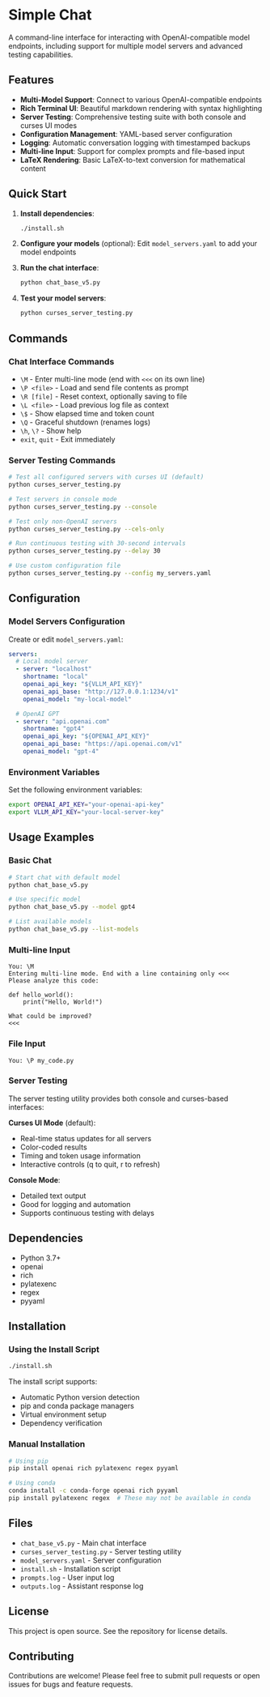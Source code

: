 # Simple Chat

A command-line interface for interacting with OpenAI-compatible model endpoints, including support for multiple model servers and advanced testing capabilities.

## Features

- **Multi-Model Support**: Connect to various OpenAI-compatible endpoints
- **Rich Terminal UI**: Beautiful markdown rendering with syntax highlighting
- **Server Testing**: Comprehensive testing suite with both console and curses UI modes
- **Configuration Management**: YAML-based server configuration
- **Logging**: Automatic conversation logging with timestamped backups
- **Multi-line Input**: Support for complex prompts and file-based input
- **LaTeX Rendering**: Basic LaTeX-to-text conversion for mathematical content

## Quick Start

1. **Install dependencies**:
   ```bash
   ./install.sh
   ```

2. **Configure your models** (optional):
   Edit `model_servers.yaml` to add your model endpoints

3. **Run the chat interface**:
   ```bash
   python chat_base_v5.py
   ```

4. **Test your model servers**:
   ```bash
   python curses_server_testing.py
   ```

## Commands

### Chat Interface Commands

- `\M` - Enter multi-line mode (end with `<<<` on its own line)
- `\P <file>` - Load and send file contents as prompt
- `\R [file]` - Reset context, optionally saving to file
- `\L <file>` - Load previous log file as context
- `\$` - Show elapsed time and token count
- `\Q` - Graceful shutdown (renames logs)
- `\h`, `\?` - Show help
- `exit`, `quit` - Exit immediately

### Server Testing Commands

```bash
# Test all configured servers with curses UI (default)
python curses_server_testing.py

# Test servers in console mode
python curses_server_testing.py --console

# Test only non-OpenAI servers
python curses_server_testing.py --cels-only

# Run continuous testing with 30-second intervals
python curses_server_testing.py --delay 30

# Use custom configuration file
python curses_server_testing.py --config my_servers.yaml
```

## Configuration

### Model Servers Configuration

Create or edit `model_servers.yaml`:

```yaml
servers:
  # Local model server
  - server: "localhost"
    shortname: "local"
    openai_api_key: "${VLLM_API_KEY}"
    openai_api_base: "http://127.0.0.1:1234/v1"
    openai_model: "my-local-model"

  # OpenAI GPT
  - server: "api.openai.com"
    shortname: "gpt4"
    openai_api_key: "${OPENAI_API_KEY}"
    openai_api_base: "https://api.openai.com/v1"
    openai_model: "gpt-4"
```

### Environment Variables

Set the following environment variables:

```bash
export OPENAI_API_KEY="your-openai-api-key"
export VLLM_API_KEY="your-local-server-key"
```

## Usage Examples

### Basic Chat

```bash
# Start chat with default model
python chat_base_v5.py

# Use specific model
python chat_base_v5.py --model gpt4

# List available models
python chat_base_v5.py --list-models
```

### Multi-line Input

```
You: \M
Entering multi-line mode. End with a line containing only <<<
Please analyze this code:

def hello_world():
    print("Hello, World!")
    
What could be improved?
<<<
```

### File Input

```
You: \P my_code.py
```

### Server Testing

The server testing utility provides both console and curses-based interfaces:

**Curses UI Mode** (default):
- Real-time status updates for all servers
- Color-coded results
- Timing and token usage information
- Interactive controls (q to quit, r to refresh)

**Console Mode**:
- Detailed text output
- Good for logging and automation
- Supports continuous testing with delays

## Dependencies

- Python 3.7+
- openai
- rich
- pylatexenc
- regex
- pyyaml

## Installation

### Using the Install Script

```bash
./install.sh
```

The install script supports:
- Automatic Python version detection
- pip and conda package managers
- Virtual environment setup
- Dependency verification

### Manual Installation

```bash
# Using pip
pip install openai rich pylatexenc regex pyyaml

# Using conda
conda install -c conda-forge openai rich pyyaml
pip install pylatexenc regex  # These may not be available in conda
```

## Files

- `chat_base_v5.py` - Main chat interface
- `curses_server_testing.py` - Server testing utility
- `model_servers.yaml` - Server configuration
- `install.sh` - Installation script
- `prompts.log` - User input log
- `outputs.log` - Assistant response log

## License

This project is open source. See the repository for license details.

## Contributing

Contributions are welcome! Please feel free to submit pull requests or open issues for bugs and feature requests.
